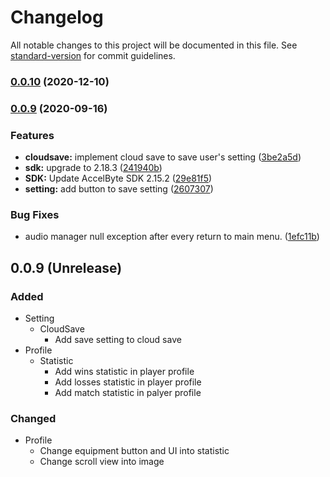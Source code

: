 # Changelog

All notable changes to this project will be documented in this file. See [standard-version](https://github.com/conventional-changelog/standard-version) for commit guidelines.

### [0.0.10](https://bitbucket.org/accelbyte/justice-unity-sample-project/branches/compare/0.0.10%0D0.0.9) (2020-12-10)

### [0.0.9](https://bitbucket.org/accelbyte/justice-unity-sample-project/branches/compare/v0.0.9%0Dv0.0.8) (2020-09-16)


### Features

* **cloudsave:** implement cloud save to save user's setting ([3be2a5d](https://bitbucket.org/accelbyte/justice-unity-sample-project/commits/3be2a5db1f98fa9d26cbe70ddb467335b8d81c60))
* **sdk:** upgrade to 2.18.3 ([241940b](https://bitbucket.org/accelbyte/justice-unity-sample-project/commits/241940b0de69918bf5fd923b10349b53f2021404))
* **SDK:** Update AccelByte SDK 2.15.2 ([29e81f5](https://bitbucket.org/accelbyte/justice-unity-sample-project/commits/29e81f58293e920540f5ca9c5f1cda8b8be5140b))
* **setting:** add button to save setting ([2607307](https://bitbucket.org/accelbyte/justice-unity-sample-project/commits/2607307a613b50ecb0b5de5a20bb8b81c3b60e0c))


### Bug Fixes

* audio manager null exception after every return to main menu. ([1efc11b](https://bitbucket.org/accelbyte/justice-unity-sample-project/commits/1efc11b106a263b97c57d8538bcf04c8111bb49e))

## 0.0.9 (Unrelease)
### Added
- Setting
  - CloudSave
    - Add save setting to cloud save
- Profile
  - Statistic
    - Add wins statistic in player profile
    - Add losses statistic in player profile
    - Add match statistic in palyer profile
### Changed
- Profile
  - Change equipment button and UI into statistic 
  - Change scroll view into image
